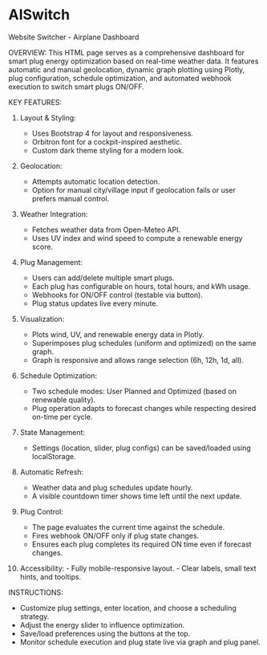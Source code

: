 # AISwitch

  Website Switcher - Airplane Dashboard

  OVERVIEW:
  This HTML page serves as a comprehensive dashboard for smart plug energy optimization based on real-time weather data.
  It features automatic and manual geolocation, dynamic graph plotting using Plotly, plug configuration, schedule optimization,
  and automated webhook execution to switch smart plugs ON/OFF.

  KEY FEATURES:
  1. Layout & Styling:
     - Uses Bootstrap 4 for layout and responsiveness.
     - Orbitron font for a cockpit-inspired aesthetic.
     - Custom dark theme styling for a modern look.

  2. Geolocation:
     - Attempts automatic location detection.
     - Option for manual city/village input if geolocation fails or user prefers manual control.

  3. Weather Integration:
     - Fetches weather data from Open-Meteo API.
     - Uses UV index and wind speed to compute a renewable energy score.

  4. Plug Management:
     - Users can add/delete multiple smart plugs.
     - Each plug has configurable on hours, total hours, and kWh usage.
     - Webhooks for ON/OFF control (testable via button).
     - Plug status updates live every minute.

  5. Visualization:
     - Plots wind, UV, and renewable energy data in Plotly.
     - Superimposes plug schedules (uniform and optimized) on the same graph.
     - Graph is responsive and allows range selection (6h, 12h, 1d, all).

  6. Schedule Optimization:
     - Two schedule modes: User Planned and Optimized (based on renewable quality).
     - Plug operation adapts to forecast changes while respecting desired on-time per cycle.

  7. State Management:
     - Settings (location, slider, plug configs) can be saved/loaded using localStorage.

  8. Automatic Refresh:
     - Weather data and plug schedules update hourly.
     - A visible countdown timer shows time left until the next update.

  9. Plug Control:
     - The page evaluates the current time against the schedule.
     - Fires webhook ON/OFF only if plug state changes.
     - Ensures each plug completes its required ON time even if forecast changes.

  10. Accessibility:
     - Fully mobile-responsive layout.
     - Clear labels, small text hints, and tooltips.

  INSTRUCTIONS:
  - Customize plug settings, enter location, and choose a scheduling strategy.
  - Adjust the energy slider to influence optimization.
  - Save/load preferences using the buttons at the top.
  - Monitor schedule execution and plug state live via graph and plug panel.
